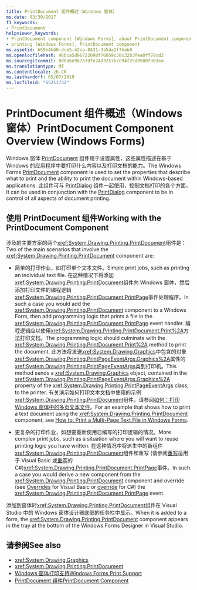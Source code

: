 ```yaml
---
title: PrintDocument 组件概述（Windows 窗体）
ms.date: 03/30/2017
f1_keywords:
- PrintDocument
helpviewer_keywords:
- PrintDocument component [Windows Forms], about PrintDocument component
- printing [Windows Forms], PrintDocument component
ms.assetid: b59b4b60-dce5-42ca-8421-3a54a2f7bab0
ms.openlocfilehash: 96bca5d96722098f76059c58c32b3fea0ff78cd2
ms.sourcegitcommit: 0d0a6e96737dfe24d3257b7c94f25d9500f383ea
ms.translationtype: MT
ms.contentlocale: zh-CN
ms.lasthandoff: 05/07/2019
ms.locfileid: "65211732"
---
```

# <a name="printdocument-component-overview-windows-forms"></a><span data-ttu-id="e6fc9-102">PrintDocument 组件概述（Windows 窗体）</span><span class="sxs-lookup"><span data-stu-id="e6fc9-102">PrintDocument Component Overview (Windows Forms)</span></span>

<span data-ttu-id="e6fc9-103">Windows 窗体 [PrintDocument](printdocument-component-windows-forms.md) 组件用于设置属性，这些属性描述在基于 Windows 的应用程序中要打印什么内容以及打印文档的能力。</span><span class="sxs-lookup"><span data-stu-id="e6fc9-103">The Windows Forms [PrintDocument](printdocument-component-windows-forms.md) component is used to set the properties that describe what to print and the ability to print the document within Windows-based applications.</span></span> <span data-ttu-id="e6fc9-104">此组件可与 [PrintDialog](printdialog-component-windows-forms.md) 组件一起使用，控制文档打印的各个方面。</span><span class="sxs-lookup"><span data-stu-id="e6fc9-104">It can be used in conjunction with the [PrintDialog](printdialog-component-windows-forms.md) component to be in control of all aspects of document printing.</span></span>

## <a name="working-with-the-printdocument-component"></a><span data-ttu-id="e6fc9-105">使用 PrintDocument 组件</span><span class="sxs-lookup"><span data-stu-id="e6fc9-105">Working with the PrintDocument Component</span></span>

<span data-ttu-id="e6fc9-106">涉及的主要方案的两个<xref:System.Drawing.Printing.PrintDocument>组件是：</span><span class="sxs-lookup"><span data-stu-id="e6fc9-106">Two of the main scenarios that involve the <xref:System.Drawing.Printing.PrintDocument> component are:</span></span>

- <span data-ttu-id="e6fc9-107">简单的打印作业，如打印单个文本文件。</span><span class="sxs-lookup"><span data-stu-id="e6fc9-107">Simple print jobs, such as printing an individual text file.</span></span> <span data-ttu-id="e6fc9-108">在这种情况下将添加<xref:System.Drawing.Printing.PrintDocument>组件向 Windows 窗体，然后添加打印文件的编程逻辑<xref:System.Drawing.Printing.PrintDocument.PrintPage>事件处理程序。</span><span class="sxs-lookup"><span data-stu-id="e6fc9-108">In such a case you would add the <xref:System.Drawing.Printing.PrintDocument> component to a Windows Form, then add programming logic that prints a file in the <xref:System.Drawing.Printing.PrintDocument.PrintPage> event handler.</span></span> <span data-ttu-id="e6fc9-109">编程逻辑应以使用<xref:System.Drawing.Printing.PrintDocument.Print%2A>方法打印文档。</span><span class="sxs-lookup"><span data-stu-id="e6fc9-109">The programming logic should culminate with the <xref:System.Drawing.Printing.PrintDocument.Print%2A> method to print the document.</span></span> <span data-ttu-id="e6fc9-110">此方法将发送<xref:System.Drawing.Graphics>中包含的对象<xref:System.Drawing.Printing.PrintPageEventArgs.Graphics%2A>属性的<xref:System.Drawing.Printing.PrintPageEventArgs>类到打印机。</span><span class="sxs-lookup"><span data-stu-id="e6fc9-110">This method sends a <xref:System.Drawing.Graphics> object, contained in the <xref:System.Drawing.Printing.PrintPageEventArgs.Graphics%2A> property of the <xref:System.Drawing.Printing.PrintPageEventArgs> class, to the printer.</span></span> <span data-ttu-id="e6fc9-111">有关演示如何打印文本文档中使用的示例<xref:System.Drawing.Printing.PrintDocument>组件，请参阅[如何：打印 Windows 窗体中的多页文本文件](../advanced/how-to-print-a-multi-page-text-file-in-windows-forms.md)。</span><span class="sxs-lookup"><span data-stu-id="e6fc9-111">For an example that shows how to print a text document using the <xref:System.Drawing.Printing.PrintDocument> component, see [How to: Print a Multi-Page Text File in Windows Forms](../advanced/how-to-print-a-multi-page-text-file-in-windows-forms.md).</span></span>

- <span data-ttu-id="e6fc9-112">更复杂的打印作业，如想要重新使用已编写的打印逻辑的情况。</span><span class="sxs-lookup"><span data-stu-id="e6fc9-112">More complex print jobs, such as a situation where you will want to reuse printing logic you have written.</span></span> <span data-ttu-id="e6fc9-113">在这种情况中将派生中的新组件<xref:System.Drawing.Printing.PrintDocument>组件和重写 (请参阅[重写](~/docs/visual-basic/language-reference/modifiers/overrides.md)适用于 Visual Basic 或[重写](~/docs/csharp/language-reference/keywords/override.md)的C#)<xref:System.Drawing.Printing.PrintDocument.PrintPage>事件。</span><span class="sxs-lookup"><span data-stu-id="e6fc9-113">In such a case you would derive a new component from the <xref:System.Drawing.Printing.PrintDocument> component and override (see [Overrides](~/docs/visual-basic/language-reference/modifiers/overrides.md) for Visual Basic or [override](~/docs/csharp/language-reference/keywords/override.md) for C#) the <xref:System.Drawing.Printing.PrintDocument.PrintPage> event.</span></span>

<span data-ttu-id="e6fc9-114">添加到窗体时<xref:System.Drawing.Printing.PrintDocument>组件在 Visual Studio 中的 Windows 窗体设计器底部的任务栏中显示。</span><span class="sxs-lookup"><span data-stu-id="e6fc9-114">When it is added to a form, the <xref:System.Drawing.Printing.PrintDocument> component appears in the tray at the bottom of the Windows Forms Designer in Visual Studio.</span></span>

## <a name="see-also"></a><span data-ttu-id="e6fc9-115">请参阅</span><span class="sxs-lookup"><span data-stu-id="e6fc9-115">See also</span></span>

- <xref:System.Drawing.Graphics>
- <xref:System.Drawing.Printing.PrintDocument>
- [<span data-ttu-id="e6fc9-116">Windows 窗体打印支持</span><span class="sxs-lookup"><span data-stu-id="e6fc9-116">Windows Forms Print Support</span></span>](../advanced/windows-forms-print-support.md)
- [<span data-ttu-id="e6fc9-117">PrintDocument 组件</span><span class="sxs-lookup"><span data-stu-id="e6fc9-117">PrintDocument Component</span></span>](printdocument-component-windows-forms.md)
